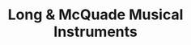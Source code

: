 ---
title: "Long & McQuade Musical Instruments"
url: /winnipeg/long-und-mcquade-musical-instruments/
shop: Instrumente
---